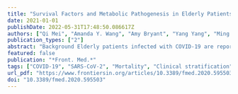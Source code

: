 ```yaml
---
title: "Survival Factors and Metabolic Pathogenesis in Elderly Patients (≥65) With COVID-19: A Multi-Center Study"
date: 2021-01-01
publishDate: 2022-05-31T17:48:50.086617Z
authors: ["Qi Mei", "Amanda Y. Wang", "Amy Bryant", "Yang Yang", "Ming Li", "Fei Wang", "Shangming Du", "Christian Kurts", "Patrick Wu", "Ke Ma", "Liang Wu", "Huawen Chen", "Jinlong Luo", "Yong Li", "Guangyuan Hu", "Xianglin Yuan", "Jian Li"]
publication_types: ["2"]
abstract: "Background Elderly patients infected with COVID-19 are reported to have a substantially increased risk of mortality. Clinical characteristics, treatment options, and potential survival factors remain under investigation. This study aimed to fill this gap and provide clinically relevant factors associated with survival of elderly patients with COVID-19. Methods In this multi-center study, elderly patients (age ≥65 years old) with laboratory-confirmed COVID-19 from 4 Wuhan hospitals were included. The clinical end point was hospital discharge or deceased with last date of follow-up on Jul. 08, 2020. Clinical, demographic, and laboratory data were collected. Univariate and multivariate analysis were performed to analyze survival and risk factors. A metabolic flux analysis using a large-scale molecular model was applied to investigate the pathogenesis of SARS-CoV-2 regarding metabolism pathways. Results A total of 223 elderly patients infected with COVID-19 were included, 91 (40.8%) were discharged and 132 (59.2%) deceased. Acute respiratory distress syndrome (ARDS) developed in 140 (62.8%) patients, 23 (25.3%) of these patients survived. Multivariate analysis showed that potential risk factors for mortality were elevated D-Dimer (odds ratio: 1.13 [95% CI 1.04 - 1.22], p=.005), high immune-related metabolic index (6.42 [95% CI 2.66 - 15.48], p&lt;.001), and increased neutrophil-to-lymphocyte ratio (1.08 [95% 1.03 - 1.13], p&lt;.001). Elderly patients receiving interferon atmotherapy showed an increased probability of survival (0.29 [95% CI 0.17 - 0.51], p&lt;.001). Based on these factors, an algorithm (AlgSurv) was developed to predict survival for elderly patients. The metabolic flux analysis showed that 12 metabolic pathways including phenylalanine (odds ratio: 28.27 [95% CI 10.56 - 75.72], p&lt;0.001), fatty acid (15.61 [95% CI 6.66 - 36.6], p&lt;0.001), and pyruvate (12.86 [95% CI 5.85 - 28.28], p&lt;0.001) showed a consistently lower flux in the survivors versus deceased. This may reflect a key pathogenic mechanism of COVID-19 infection. Conclusion Several factors such as interferon atmotherapy and recreased activity of specific metabolic pathways were found to be associated with survival of elderly patients. Based on these findings, a survival algorithm (AlgSurv) was developed for clinical stratification of elderly patients. Dysregulation of the metabolic pathways revealed here may aid in the drug and vaccine development against COVID-19."
featured: false
publication: "*Front. Med.*"
tags: ["COVID-19", "SARS-CoV-2", "Mortality", "Clinical stratification", "elderly patients", "Metabolic pathogenesis", "Pathway Flux", "prognostic factors", "Survival factors"]
url_pdf: "https://www.frontiersin.org/articles/10.3389/fmed.2020.595503/full"
doi: "10.3389/fmed.2020.595503"
---
```


